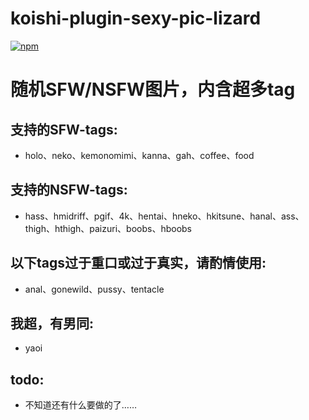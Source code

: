# koishi-plugin-sexy-pic-lizard

[![npm](https://img.shields.io/npm/v/koishi-plugin-sexy-pic-lizard?style=flat-square)](https://www.npmjs.com/package/koishi-plugin-sexy-pic-lizard)

# 随机SFW/NSFW图片，内含超多tag
## 支持的SFW-tags:
- holo、neko、kemonomimi、kanna、gah、coffee、food
## 支持的NSFW-tags:
- hass、hmidriff、pgif、4k、hentai、hneko、hkitsune、hanal、ass、thigh、hthigh、paizuri、boobs、hboobs
## 以下tags过于重口或过于真实，请酌情使用:
- anal、gonewild、pussy、tentacle
## 我超，有男同:
- yaoi
## todo:
- 不知道还有什么要做的了……
